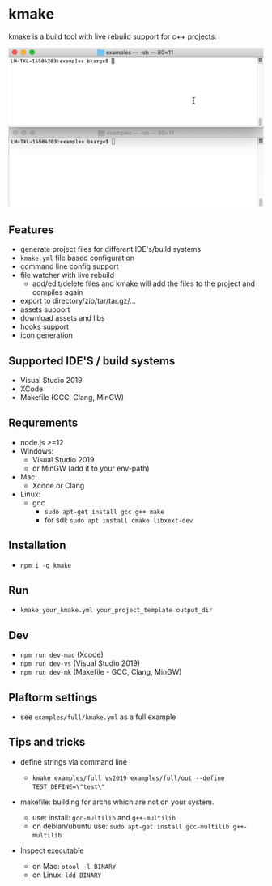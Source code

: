 # kmake

kmake is a build tool with live rebuild support for c++ projects.

![Live Build](./resources/doc/liveBuild.gif "Live Build")


## Features
* generate project files for different IDE's/build systems
* `kmake.yml` file based configuration
* command line config support
* file watcher with live rebuild
  * add/edit/delete files and kmake will add the files to the project and compiles again
* export to directory/zip/tar/tar.gz/...
* assets support
* download assets and libs
* hooks support
* icon generation

## Supported IDE'S / build systems
 * Visual Studio 2019
 * XCode
 * Makefile (GCC, Clang, MinGW)

## Requrements
* node.js >=12
* Windows:
  * Visual Studio 2019
  * or MinGW (add it to your env-path)
* Mac:
  * Xcode or Clang
* Linux:
  * gcc
    * `sudo apt-get install gcc g++ make`
    * for sdl: `sudo apt install cmake libxext-dev`

## Installation
* `npm i -g kmake`

## Run
* `kmake your_kmake.yml your_project_template output_dir`

## Dev
* `npm run dev-mac` (Xcode)
* `npm run dev-vs` (Visual Studio 2019)
* `npm run dev-mk` (Makefile - GCC, Clang, MinGW)

## Plaftorm settings
* see `examples/full/kmake.yml` as a full example

## Tips and tricks

* define strings via command line
  * `kmake examples/full vs2019 examples/full/out --define TEST_DEFINE=\"test\"`

* makefile: building for archs which are not on your system.
  * use: install: `gcc-multilib` and `g++-multilib`
  * on debian/ubuntu use: `sudo apt-get install gcc-multilib g++-multilib`

* Inspect executable
  * on Mac: `otool -l BINARY`
  * on Linux: `ldd BINARY`